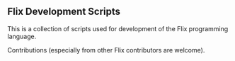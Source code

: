 ## Flix Development Scripts

This is a collection of scripts used for development of the Flix programming language.

Contributions (especially from other Flix contributors are welcome).
